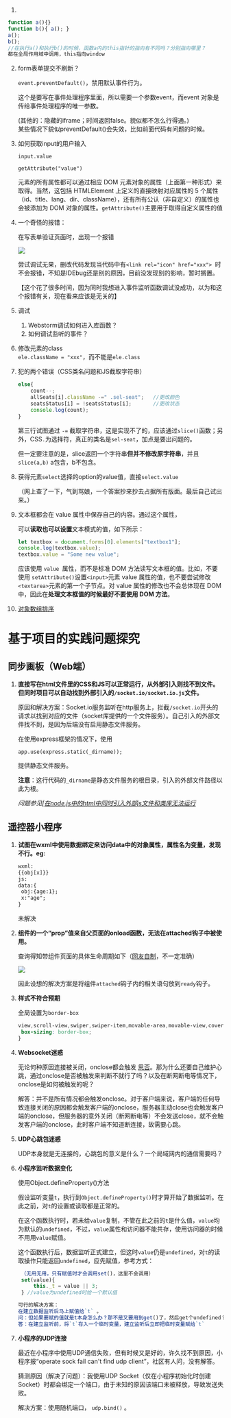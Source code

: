 1. 

```js
function a(){}
function b(){ a(); }
a();
b();
//在执行a()和执行b()的时候，函数a内的this指针的指向有不同吗？分别指向哪里？
都在全局作用域中调用，this指向window
```

2. form表单提交不刷新？

   `event.preventDefault()`，禁用默认事件行为。

   这个是要写在事件处理程序里面，所以需要一个参数event，而event 对象是传给事件处理程序的唯一参数。
   
   (其他的：隐藏的iframe；时间返回false。貌似都不怎么行得通。)  
   某些情况下貌似preventDefault()会失效，比如前面代码有问题的时候。
   
3. 如何获取input的用户输入

   `input.value`

   `getAttribute("value")`

   元素的所有属性都可以通过相应 DOM 元素对象的属性（上面第一种形式）来取得。当然，这包括 HTMLElement 上定义的直接映射对应属性的 5 个属性（id、title、lang、dir、className），还有所有公认（非自定义）的属性也会被添加为 DOM 对象的属性。`getAttribute()`主要用于取得自定义属性的值

4. 一个奇怪的报错：

   在写表单验证页面时，出现一个报错

   ![](D:\NoteMD\JavaScript\src\error_failed_to_load_resource.png)

   尝试调试无果，删改代码发现当代码中有`<link rel="icon" href="xxx"> `时不会报错，不知是IDEbug还是别的原因，目前没发现别的影响，暂时搁置。

   【这个花了很多时间，因为同时我想进入事件监听函数调试没成功，以为和这个报错有关，现在看来应该是无关的】

5. 调试

   1. Webstorm调试如何进入库函数？
   2. 如何调试监听的事件？

6. 修改元素的class  
`ele.className = "xxx"`，而不能是`ele.class`  

7. 犯的两个错误（CSS类名问题和JS截取字符串）

   ```js
   else{
       count--;
       allSeats[i].className -=" .sel-seat";   //更改颜色
       seatsStatus[i] = !seatsStatus[i];       //更改状态
       console.log(count);
   }
   ```

   第三行试图通过 `-=` 截取字符串，这是实现不了的，应该通过`slice()`函数；另外，CSS`.`为选择符，真正的类名是`sel-seat`，加点是要出问题的。

   但一定要注意的是，slice返回一个字符串**但并不修改原字符串**，并且`slice(a,b)` a包含，b不包含。

8. 获得元素`select`选择的option的value值，直接`select.value`

   （网上查了一下，气到骂娘，一个答案抄来抄去占据所有版面。最后自己试出来。）
   
9. 文本框都会在 value 属性中保存自己的内容。通过这个属性，

   可以**读取也可以设置**文本模式的值，如下所示：

   ```js
   let textbox = document.forms[0].elements["textbox1"]; 
   console.log(textbox.value); 
   textbox.value = "Some new value"; 
   ```

   应该使用 `value `属性，而不是标准 DOM 方法读写文本框的值。比如，不要使用 `setAttribute()`设置`<input>`元素 value 属性的值，也不要尝试修改`<textarea>`元素的第一个子节点。对 value 属性的修改也不会总体现在 DOM 中，因此在**处理文本框值的时候最好不要使用 DOM 方法**。
   
10. <a href="https://segmentfault.com/a/1190000015961859">对象数组排序</a>

# 基于项目的实践问题探究

## 同步画板（Web端）

1. **直接写在html文件里的CSS和JS可以正常运行，从外部引入则找不到文件。但同时项目可以自动找到外部引入的`/socket.io/socket.io.js`文件。**

   原因和解决方案：Socket.io服务监听在http服务上，拦截`/socket.io`开头的请求以找到对应的文件（socket库提供的一个文件服务）。自己引入的外部文件找不到，是因为后端没有启用静态文件服务。

   在使用express框架的情况下，使用

   `app.use(express.static(_dirname));`

   提供静态文件服务。

   **注意**：这行代码的`_dirname`是静态文件服务的根目录，引入的外部文件路径以此为根。

   *问题参见<a href="https://segmentfault.com/q/1010000006997335">[在node.js中的html中同时引入外部js文件和类库无法运行 </a>*


## 遥控器小程序

1. **试图在wxml中使用数据绑定来访问data中的对象属性，属性名为变量，发现不行。eg:**

   ```html
   wxml:
   {{obj[x]}}
   js:
   data:{
   	obj:{age:1};
   	x:"age";
   }
   ```

   未解决
   
2. **组件的一个“prop”值来自父页面的onload函数，无法在attached钩子中被使用。**

   查询得知带组件页面的具体生命周期如下（[网友自制](https://developers.weixin.qq.com/community/develop/article/doc/000002e9b647c833cab9ef81f51c13)，不一定准确）

   ![](D:\NoteMD\JavaScript\src\小程序生命周期.png)

   因此设想的解决方案是将组件`attached`钩子内的相关语句放到`ready`钩子。

3. **样式不符合预期**

   全局设置为`border-box`

   ```css
   view,scroll-view,swiper,swiper-item,movable-area,movable-view,cover-view,cover-image,icon,text,rich-text,progress,button,checkbox-group,checkbox,form,input,label,picker,picker-view,radio-group,radio,slider,switch,textarea,navigator,functional-page-navigator,image,video,camera,live-player,live-pusher,map,canvas,open-data,web-view,ad{
    box-sizing: border-box;
   }
   ```

4. **Websocket迷惑**

   无论何种原因连接被关闭，onclose都会触发  <a href="https://segmentfault.com/q/1010000018873808">思否</a>。那为什么还要自己维护心跳，通过onclose是否被触发来判断不就行了吗？以及在断网断电等情况下，onclose是如何被触发的呢？

   解答：并不是所有情况都会触发onclose。对于客户端来说，客户端的任何导致连接关闭的原因都会触发客户端的onclose，服务器主动close也会触发客户端的onclose，但服务器的意外关闭（断网断电等）不会发送close，就不会触发客户端的onclose，此时客户端不知道断连接，故需要心跳。

5. **UDP心跳包迷惑**

   UDP本身就是无连接的，心跳包的意义是什么？一个局域网内的通信需要吗？
   
6. **小程序监听数据变化**

   使用Object.defineProperty()方法
   
   假设监听变量`t`，执行到`Object.defineProperty()`时才算开始了数据监听。在此之前，对`t`的设置或读取都是正常的。
   
   在这个函数执行时，若未给`value`复制，不管在此之前的`t`是什么值，`value`均为默认的`undefined`，不过，`value`属性和访问器不能共存，使用访问器的时候不用用`value`赋值。
   
   这个函数执行后，数据监听正式建立，但这时`value`仍是`undefined`，对`t`的读取操作只能返回`undefined`，应先赋值，参考方式：
   
   ```js
   	（无用无用，只有赋值时才会调用set()，这里不会调用）
   	set(value){
   		this._t = value || 3;
   	} //value为undefined时给一个默认值
   ```
   
   ```js
   可行的解决方案：
   在建立数据监听后马上赋值给`t` 。
   问：但如果要赋的值就是t本身怎么办？那不是又要用到get()了，然后get个undefined？
   答：在建立监听前，将`t`存入一个临时变量，建立监听后立即把临时变量赋给`t`
   ```
   
7. **小程序的UDP连接**

   最近在小程序中使用UDP通信失败，但有时候又是好的，许久找不到原因，小程序报“operate sock fail can't find udp client”，社区有人问，没有解答。

   猜测原因（解决了问题）：我使用UDP Socket（仅在小程序初始化时创建Socket）时都会绑定一个端口，由于未知的原因该端口未被释放，导致发送失败。

   解决方案：使用随机端口， `udp.bind()` 。
